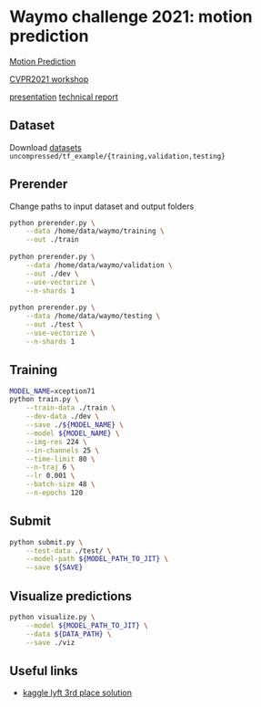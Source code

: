 # Waymo challenge 2021: motion prediction

[Motion Prediction](https://waymo.com/open/challenges/2021/motion-prediction/)

[CVPR2021 workshop](http://cvpr2021.wad.vision/)

[presentation](./docs/waymo_motion_prediction_2021_3rd_place_solution_presentation.pdf)
[technical report](./docs/CVPR2021_Waymo_motion_prediction.pdf)

## Dataset

Download
[datasets](https://console.cloud.google.com/storage/browser/waymo_open_dataset_motion_v_1_0_0)
`uncompressed/tf_example/{training,validation,testing}`

## Prerender

Change paths to input dataset and output folders

```bash
python prerender.py \
    --data /home/data/waymo/training \
    --out ./train
    
python prerender.py \
    --data /home/data/waymo/validation \
    --out ./dev \
    --use-vectorize \
    --n-shards 1
    
python prerender.py \
    --data /home/data/waymo/testing \
    --out ./test \
    --use-vectorize \
    --n-shards 1
```

## Training

```bash
MODEL_NAME=xception71
python train.py \
    --train-data ./train \
    --dev-data ./dev \
    --save ./${MODEL_NAME} \
    --model ${MODEL_NAME} \
    --img-res 224 \
    --in-channels 25 \
    --time-limit 80 \
    --n-traj 6 \
    --lr 0.001 \
    --batch-size 48 \
    --n-epochs 120
```

## Submit

```bash
python submit.py \
    --test-data ./test/ \
    --model-path ${MODEL_PATH_TO_JIT} \
    --save ${SAVE}
```


## Visualize predictions

```bash
python visualize.py \
    --model ${MODEL_PATH_TO_JIT} \
    --data ${DATA_PATH} \
    --save ./viz
```

## Useful links

* [kaggle lyft 3rd place solution](https://gdude.de/blog/2021-02-05/Kaggle-Lyft-solution)
